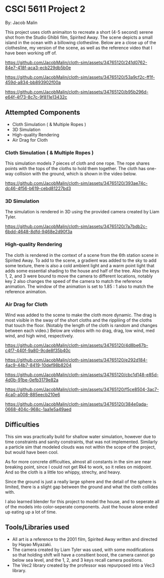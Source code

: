 # CSCI 5611 Project 2

By: Jacob Malin

This project uses cloth animaiton to recreate a short (4-5 second) serene shot from the Studio Ghibli film, Spirited Away. The scene depicts a small island in the ocean with a billowing clothesline. Below are a close up of the clothesline, my version of the scene, as well as the reference video that I have been working off of.

https://github.com/JacobMalin/cloth-sim/assets/34765120/241d0762-84e7-418f-aca3-ecb229db5b0e

https://github.com/JacobMalin/cloth-sim/assets/34765120/53a9cf2c-ff1f-459d-a834-bb893902f00a

https://github.com/JacobMalin/cloth-sim/assets/34765120/b95b296d-e64f-4f73-8c7c-9f811e13432c

## Attempted Components

- Cloth	Simulation ( & Multiple Ropes )
- 3D Simulation
- High-quality Rendering
- Air Drag for Cloth

### Cloth	Simulation ( & Multiple Ropes )

This simulation models 7 pieces of cloth and one rope. The rope shares points with the tops of the cloths to hold them together. The cloth has one-way collision with the ground, which is shown in the video below.

https://github.com/JacobMalin/cloth-sim/assets/34765120/393ae74c-dc46-4f56-b619-cebd81227bd3

### 3D Simulation

The simulation is rendered in 3D using the provided camera created by Liam Tyler.

https://github.com/JacobMalin/cloth-sim/assets/34765120/7a7bdb2c-6bdd-4648-8dfd-9468e2d90f3a

### High-quality Rendering

The cloth is rendered in the context of a scene from the 6th station scene in Spirited Away. To add to the scene, a gradient was added to the sky to add some texture, there is also a cold ambient light and a warm point light that adds some essential shading to the house and half of the tree. Also the keys 1, 2, and 3 were bound to move the camera to different locations, notably key 2 also changes the speed of the camera to match the reference animation. The window of the animation is set to 1.85 : 1 also to match the reference animation.

### Air Drag for Cloth

Wind was added to the scene to make the cloth more dynamic. The drag is most visible in the sway of the short cloths and the rippliing of the cloths that touch the floor. (Notably the length of the cloth is random and changes between each video.) Below are videos with no drag, drag, low wind, med wind, and high wind, respectively. 

https://github.com/JacobMalin/cloth-sim/assets/34765120/4d8be67b-c4f7-440f-9a80-9cde8f35b40c

https://github.com/JacobMalin/cloth-sim/assets/34765120/e292d184-4ac9-44b7-8419-10def98b8204

https://github.com/JacobMalin/cloth-sim/assets/34765120/cbc1d148-e85d-4d0b-91be-0efb3179e82a

https://github.com/JacobMalin/cloth-sim/assets/34765120/f5ce8504-3ac7-4ca0-a008-885eecb210e6

https://github.com/JacobMalin/cloth-sim/assets/34765120/384e0ada-0668-404c-968c-1aa1e5a49aed

## Difficulties

This sim was practically build for shallow water simulation, however due to time constraints and sanity constraints, that was not implemented. Similarly a particle sim that modeled clouds was not within the scope of the project, but would have been cool.

As for more concrete difficulties, almost all constants in the sim are near breaking point, since I could not get Rk4 to work, so it relies on midpoint. And so the cloth is a little too whippy, strechy, and heavy.

Since the ground is just a really large sphere and the detail of the sphere is limited, there is a slight gap between the ground and what the cloth collides with.

I also learned blender for this project to model the house, and to seperate all of the models into color-seperate components. Just the house alone ended up eating up a lot of time.

## Tools/Libraries used

- All art is a reference to the 2001 film, Spirited Away written and directed by Hayao Miyazaki.
- The camera created by Liam Tyler was used, with some modifications so that holding shift will have a consitient boost, the camera cannot go below sea level, and the 1, 2, and 3 keys recall camera positions.
- The Vec2 library created by the professor was repurposed into a Vec3 library.
